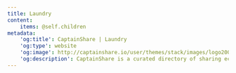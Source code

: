 ```yaml
---
title: Laundry
content:
    items: @self.children
metadata:
    'og:title': CaptainShare | Laundry
    'og:type': website
    'og:image': http://captainshare.io/user/themes/stack/images/logo2000.png
    'og:description': CaptainShare is a curated directory of sharing economy resources to make & save money
---
```

